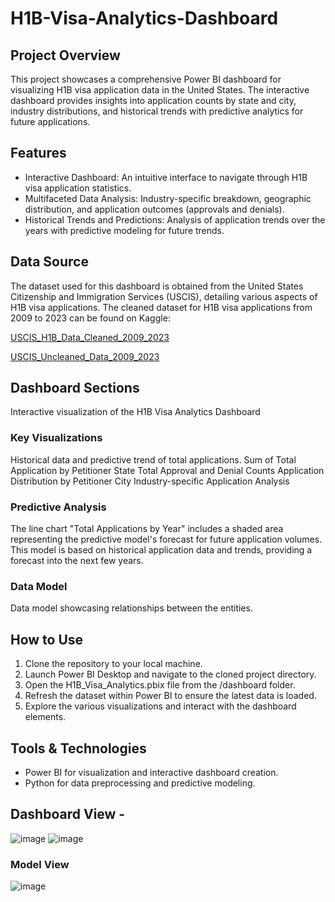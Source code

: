 # H1B-Visa-Analytics-Dashboard

## Project Overview
This project showcases a comprehensive Power BI dashboard for visualizing H1B visa application data in the United States. The interactive dashboard provides insights into application counts by state and city, industry distributions, and historical trends with predictive analytics for future applications.

## Features
- Interactive Dashboard: An intuitive interface to navigate through H1B visa application statistics.
- Multifaceted Data Analysis: Industry-specific breakdown, geographic distribution, and application outcomes (approvals and denials).
- Historical Trends and Predictions: Analysis of application trends over the years with predictive modeling for future trends.

## Data Source
The dataset used for this dashboard is obtained from the United States Citizenship and Immigration Services (USCIS), detailing various aspects of H1B visa applications.
The cleaned dataset for H1B visa applications from 2009 to 2023 can be found on Kaggle:

[USCIS_H1B_Data_Cleaned_2009_2023](https://www.kaggle.com/datasets/lokesh97jain/uscis-h1b-data-cleaned-2009-2023)

[USCIS_Uncleaned_Data_2009_2023](https://www.kaggle.com/datasets/lokesh97jain/uscis-h1b-data-2009-2023/data)
## Dashboard Sections

Interactive visualization of the H1B Visa Analytics Dashboard

### Key Visualizations
Historical data and predictive trend of total applications.
Sum of Total Application by Petitioner State
Total Approval and Denial Counts
Application Distribution by Petitioner City
Industry-specific Application Analysis

### Predictive Analysis
The line chart "Total Applications by Year" includes a shaded area representing the predictive model's forecast for future application volumes. This model is based on historical application data and trends, providing a forecast into the next few years.

### Data Model
Data model showcasing relationships between the entities.

## How to Use
1. Clone the repository to your local machine.
2. Launch Power BI Desktop and navigate to the cloned project directory.
3. Open the H1B_Visa_Analytics.pbix file from the /dashboard folder.
4. Refresh the dataset within Power BI to ensure the latest data is loaded.
5. Explore the various visualizations and interact with the dashboard elements.

## Tools & Technologies
- Power BI for visualization and interactive dashboard creation.
- Python for data preprocessing and predictive modeling.

## Dashboard View -
![image](https://github.com/lokesh97jain/H1B-Visa-Analytics-Dashboard/assets/44944748/abddb6b4-ebf3-4aac-baf7-9bdd57c70b6f)
![image](https://github.com/lokesh97jain/H1B-Visa-Analytics-Dashboard/assets/44944748/8edf3ab7-d4ce-414b-ae6e-107a94a24c36)

### Model View 
![image](https://github.com/lokesh97jain/H1B-Visa-Analytics-Dashboard/assets/44944748/8637bb02-c0aa-4332-95af-e799d08b1f8f)

